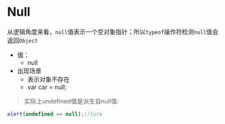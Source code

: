 # Null

从逻辑角度来看，```null```值表示一个空对象指针；所以```typeof```操作符检测```null```值会返回```Object```
- 值：
  - null
- 出现场景
	- 表示对象不存在
	- var car = null;

> 实际上undefined值是派生自null值:
```javascript
alert(undefined == null);//ture
```